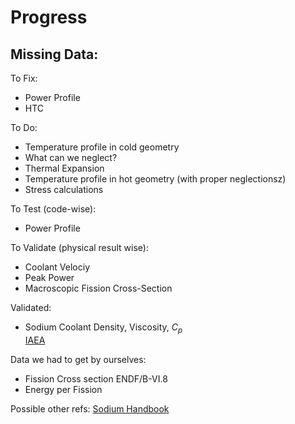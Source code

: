 # Progress

Missing Data: 
- 

To Fix:
- Power Profile
- HTC
  
To Do:
- Temperature profile in cold geometry
- What can we neglect?
- Thermal Expansion
- Temperature profile in hot geometry (with proper neglectionsz)
- Stress calculations

To Test (code-wise):
- Power Profile

To Validate (physical result wise):
- Coolant Velociy
- Peak Power
- Macroscopic Fission Cross-Section

Validated:
- Sodium Coolant Density, Viscosity, $C_p$   
[IAEA](https://inis.iaea.org/collection/NCLCollectionStore/_Public/14/776/14776927.pdf)

Data we had to get by ourselves:
- Fission Cross section ENDF/B-VI.8
- Energy per Fission

Possible other refs:
[Sodium Handbook](https://www-pub.iaea.org/MTCD/publications/PDF/CRCP_SOD_003web.pdf)
